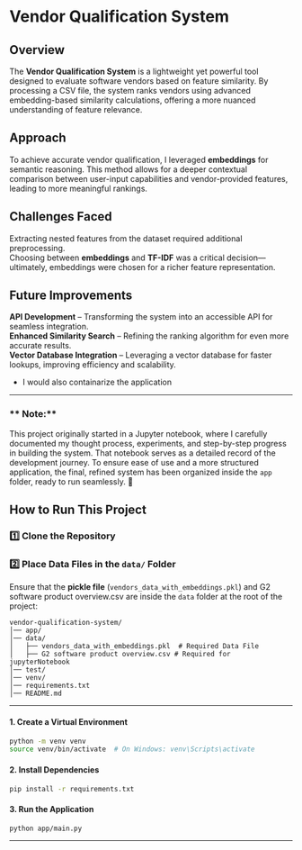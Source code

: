 # **Vendor Qualification System**  


## **Overview**  
The **Vendor Qualification System** is a lightweight yet powerful tool designed to evaluate software vendors based on feature similarity. By processing a CSV file, the system ranks vendors using advanced embedding-based similarity calculations, offering a more nuanced understanding of feature relevance.  

## **Approach**  
To achieve accurate vendor qualification, I leveraged **embeddings** for semantic reasoning. This method allows for a deeper contextual comparison between user-input capabilities and vendor-provided features, leading to more meaningful rankings.  

## **Challenges Faced**  
Extracting nested features from the dataset required additional preprocessing.  
Choosing between **embeddings** and **TF-IDF** was a critical decision—ultimately, embeddings were chosen for a richer feature representation.  


## **Future Improvements**  
**API Development** – Transforming the system into an accessible API for seamless integration.  
**Enhanced Similarity Search** – Refining the ranking algorithm for even more accurate results.  
**Vector Database Integration** – Leveraging a vector database for faster lookups, improving efficiency and scalability.  
* I would also containarize the application 

---
### ** Note:**  
This project originally started in a Jupyter notebook, where I carefully documented my thought process, experiments, and step-by-step progress in building the system. That notebook serves as a detailed record of the development journey. To ensure ease of use and a more structured application, the final, refined system has been organized inside the `app` folder, ready to run seamlessly. 🚀

## How to Run This Project  

### **1️⃣ Clone the Repository**  

### **2️⃣ Place Data Files in the `data/` Folder**  
Ensure that the **pickle file** (`vendors_data_with_embeddings.pkl`) and G2 software product overview.csv are inside the `data` folder at the root of the project:  

```
vendor-qualification-system/
│── app/
│── data/
│   ├── vendors_data_with_embeddings.pkl  # Required Data File
│   ├── G2 software product overview.csv # Required for jupyterNotebook
│── test/
│── venv/
│── requirements.txt
│── README.md
```

---

#### **1. Create a Virtual Environment**  
```sh
python -m venv venv
source venv/bin/activate  # On Windows: venv\Scripts\activate
```

#### **2. Install Dependencies**  
```sh
pip install -r requirements.txt
```

#### **3. Run the Application**  
```sh
python app/main.py
```

---
